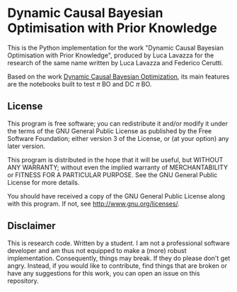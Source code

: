 # Dynamic Causal Bayesian Optimisation with Prior Knowledge

This is the Python implementation for the work "Dynamic Causal Bayesian Optimisation with Prior Knowledge", produced by Luca Lavazza for the research of the same name written by Luca Lavazza and Federico Cerutti.

Based on the work [Dynamic Causal Bayesian Optimization](https://github.com/neildhir/DCBO), its main features are the notebooks built to test $\pi$ BO and DC $\pi$ BO.
 
## License

This program is free software; you can redistribute it and/or modify it under the terms of the GNU General Public License as published by the Free Software Foundation; either version 3 of the License, or (at your option) any later version.

This program is distributed in the hope that it will be useful, but WITHOUT ANY WARRANTY; without even the implied warranty of MERCHANTABILITY or FITNESS FOR A PARTICULAR PURPOSE. See the GNU General Public License for more details.

You should have received a copy of the GNU General Public License along with this program. If not, see <http://www.gnu.org/licenses/>.

## Disclaimer

This is research code. Written by a student. I am not a professional software developer and am thus not equipped to make a (more) robust implementation. Consequently, things may break. If they do please don't get angry. Instead, if you would like to contribute, find things that are broken or have any suggestions for this work, you can open an issue on this repository.
